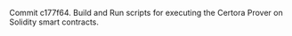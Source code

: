 Commit c177f64.                    Build and Run scripts for executing the Certora Prover on Solidity smart contracts.